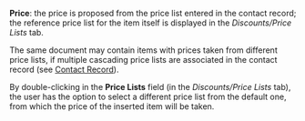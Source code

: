 **Price**: the price is proposed from the price list entered in the contact record; the reference price list for the item itself is displayed in the *Discounts/Price Lists* tab.

The same document may contain items with prices taken from different price lists, if multiple cascading price lists are associated in the contact record (see [Contact Record](/docs/erp-home/registers/contacts/create-new-contact/accounting-data/customer-vendors-data/price-list)).

By double-clicking in the **Price Lists** field (in the *Discounts/Price Lists* tab), the user has the option to select a different price list from the default one, from which the price of the inserted item will be taken.